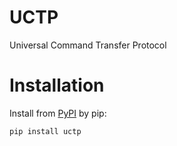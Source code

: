 # UCTP
Universal Command Transfer Protocol

# Installation
Install from [PyPI](https://pypi.org/project/uctp) by pip:

```bash
pip install uctp 
```